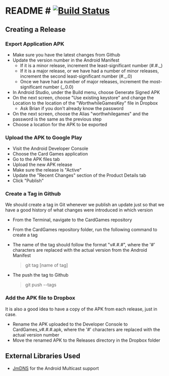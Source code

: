 # README # [![Build Status](https://travis-ci.org/breber/cardgames.png)](https://travis-ci.org/breber/cardgames)

## Creating a Release ##

### Export Application APK ###

* Make sure you have the latest changes from Github
* Update the version number in the Android Manifest
  * If it is a minor release, increment the least-significant number (#.#._)
  * If it is a major release, or we have had a number of minor releases, increment the second least-significant number (#._.0)
  * Once we have had a number of major releases, increment the most-significant number (_.0.0)
* In Android Studio, under the Build menu, choose Generate Signed APK
* On the next screen, choose "Use existing keystore" and change the Location to the location of the "WorthwhileGamesKey" file in Dropbox
  * Ask Brian if you don't already know the password
* On the next screen, choose the Alias "worthwhilegames" and the password is the same as the previous step
* Choose a location for the APK to be exported

### Upload the APK to Google Play ###

* Visit the Android Developer Console
* Choose the Card Games application
* Go to the APK files tab
* Upload the new APK release
* Make sure the release is "Active"
* Update the "Recent Changes" section of the Product Details tab
* Click "Publish"

### Create a Tag in Github ###

We should create a tag in Git whenever we publish an update just so that we have a good history of what changes were introduced in which version

* From the Terminal, navigate to the CardGames repository
* From the CardGames repository folder, run the following command to create a tag
* The name of the tag should follow the format "v#.#.#", where the '#' characters are replaced with the actual version from the Android Manifest

    > git tag [name of tag]

* The push the tag to Github

    > git push --tags

### Add the APK file to Dropbox ###

It is also a good idea to have a copy of the APK from each release, just in case.

* Rename the APK uploaded to the Developer Console to CardGames_v#.#.#.apk, where the '#' characters are replaced with the actual version number
* Move the renamed APK to the Releases directory in the Dropbox folder

## External Libraries Used ##

* [JmDNS](http://jmdns.sourceforge.net/) for the Android Multicast support

